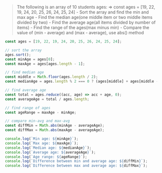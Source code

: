 >The following is an array of 10 students ages:
    => const ages = [19, 22, 19, 24, 20, 25, 26, 24, 25, 24]
    - Sort the array and find the min and max age
    - Find the median age(one middle item or two middle items divided by two)
    - Find the average age(all items divided by number of items)
    - Find the range of the ages(max minus min)
    - Compare the value of (min - average) and (max - average), use abs() method

```js
const ages = [19, 22, 19, 24, 20, 25, 26, 24, 25, 24];

// sort the array 
ages.sort();
const minAge = ages[0];
const maxAge = ages[ages.length - 1];

// find median age
const middle = Math.floor(ages.length / 2);
const medianAge = ages.length % 2 === 0 ? (ages[middle] + ages[middle - 1]) / 2 : ages[middle];

// find average age
const total = ages.reduce((acc, age) => acc + age, 0);
const averageAge = total / ages.length;

// find range of ages
const ageRange = maxAge - minAge;

// compare min-avg and max-avg
const diffMin = Math.abs(minAge - averageAge);
const diffMax = Math.abs(maxAge - averageAge);

console.log(`Min age: ${minAge}`);
console.log(`Max age: ${maxAge}`);
console.log(`Median age: ${medianAge}`);
console.log(`Average age: ${averageAge}`);
console.log(`Age range: ${ageRange}`);
console.log(`Difference between min and average age: ${diffMin}`);
console.log(`Difference between max and average age: ${diffMax}`);

```